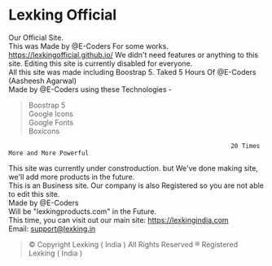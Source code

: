 # Lexking Official
Our Official Site.<br>
This was Made by @E-Coders For some works.<br>
https://lexkingofficial.github.io/
We didn't need features or anything to this site. Editing this site is currently disabled for everyone.<br>
All this site was made including Boostrap 5. Taked 5 Hours Of @E-Coders (Aasheesh Agarwal)<br>
Made by @E-Coders using these Technologies -<br>
> Boostrap 5<br>
> Google Icons<br>
> Google Fonts<br>
> Boxicons<br>


                                                                 20 Times More and More Powerful
This site was currently under constroduction. but We've done making site, we'll add more products in the future.<br>
This is an Business site. Our company is also Registered so you are not able to edit this site.<br>Made by @E-Coders<br>
Will be "lexkingproducts.com" in the Future. <br>This time, you can visit out our main site: https://lexkingindia.com<br>
Email: support@lexking.in<br>

> &copy; Copyright Lexking ( India ) All Rights Reserved
> &reg; Registered Lexking ( India )
